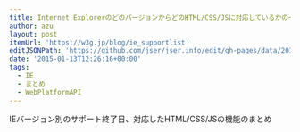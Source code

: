 ```yaml
---
title: Internet ExplorerのどのバージョンからどのHTML/CSS/JSに対応しているかの一覧｜Web制作 W3G
author: azu
layout: post
itemUrl: 'https://w3g.jp/blog/ie_supportlist'
editJSONPath: 'https://github.com/jser/jser.info/edit/gh-pages/data/2015/01/index.json'
date: '2015-01-13T12:26:16+00:00'
tags:
  - IE
  - まとめ
  - WebPlatformAPI
---
```

IEバージョン別のサポート終了日、対応したHTML/CSS/JSの機能のまとめ
